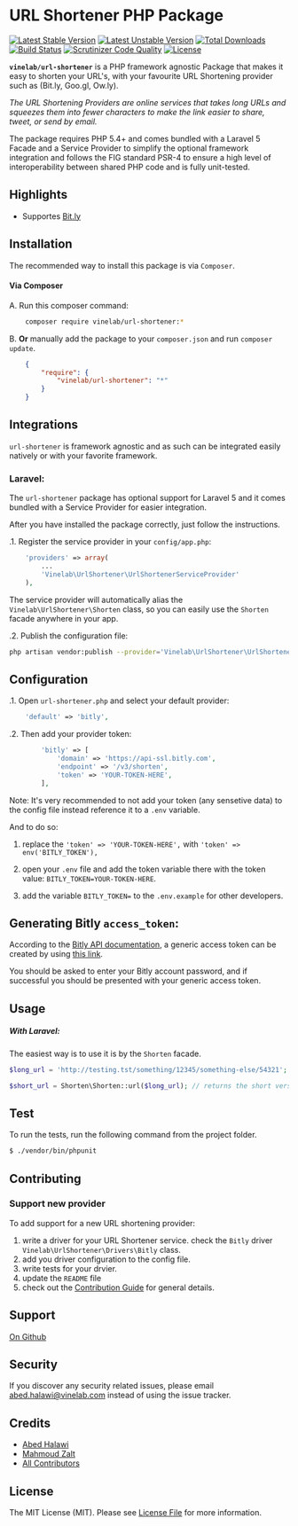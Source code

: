 # URL Shortener PHP Package

[![Latest Stable Version](https://poser.pugx.org/vinelab/url-shortener/v/stable)](https://packagist.org/packages/vinelab/url-shortener)
[![Latest Unstable Version](https://poser.pugx.org/vinelab/url-shortener/v/unstable)](https://packagist.org/packages/vinelab/url-shortener)
[![Total Downloads](https://poser.pugx.org/vinelab/url-shortener/downloads)](https://packagist.org/packages/vinelab/url-shortener)
[![Build Status](https://travis-ci.org/Vinelab/url-shortener.svg)](https://travis-ci.org/Vinelab/url-shortener)
[![Scrutinizer Code Quality](https://scrutinizer-ci.com/g/Vinelab/url-shortener/badges/quality-score.png?b=master)](https://scrutinizer-ci.com/g/Vinelab/url-shortener/?branch=master)
[![License](https://poser.pugx.org/vinelab/url-shortener/license)](https://packagist.org/packages/vinelab/url-shortener)

**`vinelab/url-shortener`** is a PHP framework agnostic Package that makes it easy to shorten your URL's, with your favourite URL Shortening provider such as (Bit.ly, Goo.gl, Ow.ly).

*The URL Shortening Providers are online services that takes long URLs and squeezes them into fewer characters to make the link easier to share, tweet, or send by email.*

The package requires PHP 5.4+ and comes bundled with a Laravel 5 Facade and a Service Provider to simplify the optional framework integration and follows the FIG standard PSR-4 to ensure a high level of interoperability between shared PHP code and is fully unit-tested.

## Highlights


* Supportes [Bit.ly](https://bitly.com/)


## Installation

The recommended way to install this package is via `Composer`.

#### Via Composer

A. Run this composer command:

```bash
	composer require vinelab/url-shortener:*
```

B. **Or** manually add the package to your `composer.json` and run `composer update`.

```json
    {
        "require": {
            "vinelab/url-shortener": "*"
        }
    }
```

## Integrations

`url-shortener` is framework agnostic and as such can be integrated easily natively or with your favorite framework.

### Laravel:

The `url-shortener` package has optional support for Laravel 5 and it comes bundled with a Service Provider for easier integration.

After you have installed the package correctly, just follow the instructions.


.1. Register the service provider in your `config/app.php`:

```php
    'providers' => array(
        ...
		'Vinelab\UrlShortener\UrlShortenerServiceProvider'
    ),
```
The service provider will automatically alias the `Vinelab\UrlShortener\Shorten` class, so you can easily use the `Shorten` facade anywhere in your app.

.2. Publish the configuration file:

```bash
php artisan vendor:publish --provider='Vinelab\UrlShortener\UrlShortenerServiceProvider'
```

## Configuration

.1. Open `url-shortener.php` and select your default provider:

```php
	'default' => 'bitly',
```
.2. Then add your provider token:

```php
        'bitly' => [
            'domain' => 'https://api-ssl.bitly.com',
            'endpoint' => '/v3/shorten',
            'token' => 'YOUR-TOKEN-HERE',
        ],
```


Note: It's very recommended to not add your token (any sensetive data) to the config file instead reference it to a `.env` variable.

And to do so:

1. replace the `'token' => 'YOUR-TOKEN-HERE',` with `'token' => env('BITLY_TOKEN'),`


2. open your `.env` file and add the token variable there with the token value: `BITLY_TOKEN=YOUR-TOKEN-HERE`.


3. add the variable `BITLY_TOKEN=` to the `.env.example` for other developers.

## Generating Bitly `access_token`:

According to the [Bitly API documentation](http://dev.bitly.com/authentication.html), a generic access token can be created by using [this link](https://bitly.com/a/oauth_apps).

You should be asked to enter your Bitly account password, and if successful you should be presented with your generic access token.

## Usage

##### With Laravel:

The easiest way is to use it is by the `Shorten` facade.

```php
$long_url = 'http://testing.tst/something/12345/something-else/54321';

$short_url = Shorten\Shorten::url($long_url); // returns the short version of the long_url as a string
```





## Test

To run the tests, run the following command from the project folder.

```bash
$ ./vendor/bin/phpunit
```


## Contributing

### Support new provider

To add support for a new URL shortening provider:

1. write a driver for your URL Shortener service.
check the `Bitly` driver `Vinelab\UrlShortener\Drivers\Bitly` class.
2. add you driver configuration to the config file.
3. write tests for your drvier.
4. update the `README` file
5. check out the [Contribution Guide](https://github.com/Vinelab/url-shortener/blob/master/CONTRIBUTING.md) for general details.


## Support

[On Github](https://github.com/Vinelab/url-shortener/issues)


## Security

If you discover any security related issues, please email abed.halawi@vinelab.com instead of using the issue tracker.

## Credits

- [Abed Halawi](https://github.com/Mulkave)
- [Mahmoud Zalt](https://github.com/Mahmoudz)
- [All Contributors](../../contributors)


## License

The MIT License (MIT). Please see [License File](https://github.com/Vinelab/url-shortener/blob/master/LICENSE) for more information.
